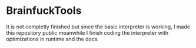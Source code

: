 # BrainfuckTools

It is not completly finished but since the basic interpreter is working, I made this repository public meanwhile I finish coding the interpreter with optimizations in runtime and the docs.
